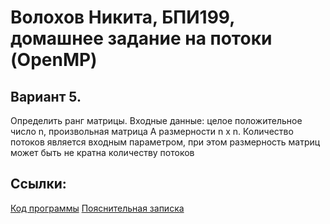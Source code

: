 # Волохов Никита, БПИ199, домашнее задание на потоки (OpenMP)
## Вариант 5. 
Определить ранг матрицы. Входные данные: целое положительное число n, произвольная матрица А размерности n х n. Количество потоков является входным параметром, при этом размерность матриц может быть не кратна количеству потоков

## Ссылки:
[Код программы](https://github.com/Volokhov-mda/CompArchitecture_hse/blob/HW_29.11.2020/29.11.2020/main.cpp)
[Пояснительная записка](https://github.com/Volokhov-mda/CompArchitecture_hse/blob/HW_29.11.2020/29.11.2020/%D0%9F%D0%97.pdf)
